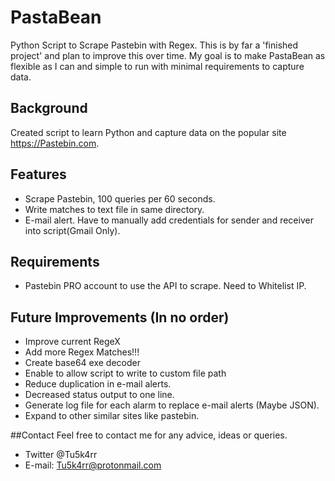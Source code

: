# PastaBean
Python Script to Scrape Pastebin with Regex. This is by far a 'finished project' and plan to improve this over time.
My goal is to make PastaBean as flexible as I can and simple to run with minimal requirements to capture data.

## Background
Created script to learn Python and capture data on the popular site https://Pastebin.com.

## Features
- Scrape Pastebin, 100 queries per 60 seconds.
- Write matches to text file in same directory.
- E-mail alert. Have to manually add credentials for sender and receiver  into script(Gmail Only).

## Requirements
- Pastebin PRO account to use the API to scrape. Need to Whitelist IP.

## Future Improvements (In no order)
- Improve current RegeX
- Add more Regex Matches!!!
- Create base64 exe decoder
- Enable to allow script to write to custom file path
- Reduce duplication in e-mail alerts.
- Decreased status output to one line.
- Generate log file for each alarm to replace e-mail alerts (Maybe JSON).
- Expand to other similar sites like pastebin.


##Contact
Feel free to contact me for any advice, ideas or queries.
- Twitter @Tu5k4rr
- E-mail: Tu5k4rr@protonmail.com


